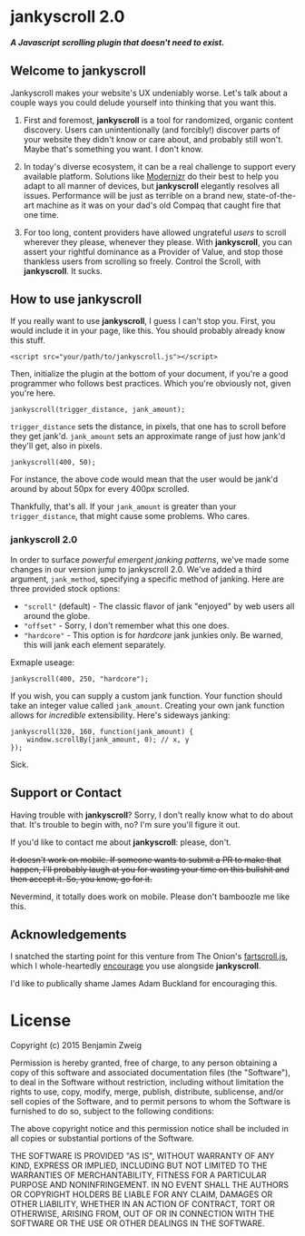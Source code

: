 # jankyscroll 2.0

##### A Javascript scrolling plugin that doesn't need to exist.




## [<span class="octicon octicon-link"></span>](#welcome-to-github-pages)Welcome to **jankyscroll**

Jankyscroll makes your website's UX undeniably worse. Let's talk about a couple ways you could delude yourself into thinking that you want this.

1.  First and foremost, **jankyscroll** is a tool for randomized, organic content discovery. Users can unintentionally (and forcibly!) discover parts of your website they didn't know or care about, and probably still won't. Maybe that's something you want. I don't know.

2.  In today's diverse ecosystem, it can be a real challenge to support every available platform. Solutions like [Modernizr](http://modernizr.com/) do their best to help you adapt to all manner of devices, but **jankyscroll** elegantly resolves all issues. Performance will be just as terrible on a brand new, state-of-the-art machine as it was on your dad's old Compaq that caught fire that one time.

3.  For too long, content providers have allowed ungrateful _users_ to scroll wherever they please, whenever they please. With **jankyscroll**, you can assert your rightful dominance as a Provider of Value, and stop those thankless users from scrolling so freely. Control the Scroll, with **jankyscroll**. It sucks.

## [<span class="octicon octicon-link"></span>](#how-to)How to use **jankyscroll**

If you really want to use **jankyscroll**, I guess I can't stop you. First, you would include it in your page, like this. You should probably already know this stuff.

    <script src="your/path/to/jankyscroll.js"></script>

Then, initialize the plugin at the bottom of your document, if you're a good programmer who follows best practices. Which you're obviously not, given you're here.

    jankyscroll(trigger_distance, jank_amount);

`trigger_distance` sets the distance, in pixels, that one has to scroll before they get jank'd. `jank_amount` sets an approximate range of just how jank'd they'll get, also in pixels.

    jankyscroll(400, 50);

For instance, the above code would mean that the user would be jank'd around by about 50px for every 400px scrolled.

Thankfully, that's all. If your `jank_amount` is greater than your `trigger_distance`, that might cause some problems. Who cares.

### [<span class="octicon octicon-link"></span>](#jankyscroll-20)jankyscroll **2.0**

In order to surface _powerful emergent janking patterns_, we've made some changes in our version jump to jankyscroll 2.0. We've added a third argument, `jank_method`, specifying a specific method of janking. Here are three provided stock options:

* `"scroll"` (default) - The classic flavor of jank "enjoyed" by web users all around the globe.
* `"offset"` - Sorry, I don't remember what this one does.
* `"hardcore"` - This option is for _hardcore_ jank junkies only. Be warned, this will jank each element separately.

Exmaple useage:

    jankyscroll(400, 250, "hardcore");

If you wish, you can supply a custom jank function. Your function should take an integer value called `jank_amount`. Creating your own jank function allows for _incredible_ extensibility. Here's sideways janking:

    jankyscroll(320, 160, function(jank_amount) {
        window.scrollBy(jank_amount, 0); // x, y
    });
    
Sick.

## [<span class="octicon octicon-link"></span>](#support-or-contact)Support or Contact

Having trouble with **jankyscroll**? Sorry, I don't really know what to do about that. It's trouble to begin with, no? I'm sure you'll figure it out.

If you'd like to contact me about **jankyscroll**: please, don't.

<del>It doesn't work on mobile. If someone wants to submit a PR to make that happen, I'll probably laugh at you for wasting your time on this bullshit and then accept it. So, you know, go for it.</del>

Nevermind, it totally does work on mobile. Please don't bamboozle me like this.

## [<span class="octicon octicon-link"></span>](#acknowledgements)Acknowledgements

I snatched the starting point for this venture from The Onion's [fartscroll.js](http://theonion.github.io/fartscroll.js/), which I whole-heartedly [encourage](http://zweig.co/jankyscroll/example.html) you use alongside **jankyscroll**.

I'd like to publically shame James Adam Buckland for encouraging this.

# License
Copyright (c) 2015 Benjamin Zweig

Permission is hereby granted, free of charge, to any person obtaining a copy of this software and associated documentation files (the "Software"), to deal in the Software without restriction, including without limitation the rights to use, copy, modify, merge, publish, distribute, sublicense, and/or sell copies of the Software, and to permit persons to whom the Software is furnished to do so, subject to the following conditions:

The above copyright notice and this permission notice shall be included in all copies or substantial portions of the Software.

THE SOFTWARE IS PROVIDED "AS IS", WITHOUT WARRANTY OF ANY KIND, EXPRESS OR IMPLIED, INCLUDING BUT NOT LIMITED TO THE WARRANTIES OF MERCHANTABILITY, FITNESS FOR A PARTICULAR PURPOSE AND NONINFRINGEMENT. IN NO EVENT SHALL THE AUTHORS OR COPYRIGHT HOLDERS BE LIABLE FOR ANY CLAIM, DAMAGES OR OTHER LIABILITY, WHETHER IN AN ACTION OF CONTRACT, TORT OR OTHERWISE, ARISING FROM, OUT OF OR IN CONNECTION WITH THE SOFTWARE OR THE USE OR OTHER DEALINGS IN THE SOFTWARE.
